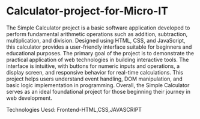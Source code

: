 # Calculator-project-for-Micro-IT
The Simple Calculator project is a basic software application developed to perform fundamental arithmetic operations such as addition, subtraction, multiplication, and division. Designed using HTML, CSS, and JavaScript, this calculator provides a user-friendly interface suitable for beginners and educational purposes. The primary goal of the project is to demonstrate the practical application of web technologies in building interactive tools. The interface is intuitive, with buttons for numeric inputs and operations, a display screen, and responsive behavior for real-time calculations. This project helps users understand event handling, DOM manipulation, and basic logic implementation in programming. Overall, the Simple Calculator serves as an ideal foundational project for those beginning their journey in web development.

Technologies Uesd:
Frontend-HTML,CSS,JAVASCRIPT
